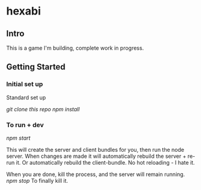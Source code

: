 # hexabi

## Intro

This is a game I'm building, complete work in progress.

## Getting Started

### Initial set up
Standard set up

*git clone this repo*
*npm install*

### To run + dev
*npm start*

This will create the server and client bundles for you, then run the node server.
When changes are made it will automatically rebuild the server + re-run it. Or
automatically rebuild the client-bundle. No hot reloading - I hate it.

When you are done, kill the process, and the server will remain running.
*npm stop*
To finally kill it.
